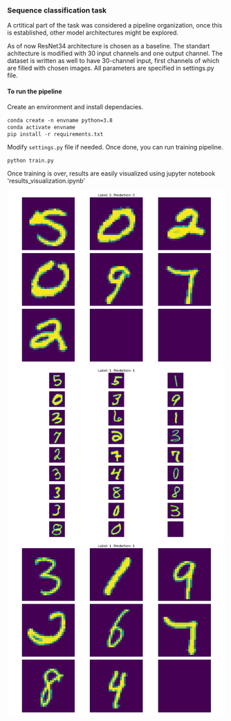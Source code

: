 ### Sequence classification task

A crtitical part of the task was considered a pipeline organization, once this is established, other model architectures might be explored.

As of now ResNet34 architecture is chosen as a baseline. The standart achitecture is modified with 30 input channels and one output channel. The dataset is written as well to have 30-channel input, first channels of which are filled with chosen images. All parameters are specified in settings.py file.

#### To run the pipeline

Create an environment and install dependacies.
```
conda create -n envname python=3.8
conda activate envname
pip install -r requirements.txt
```

Modify `settings.py` file if needed. Once done, you can run training pipeline.
```
python train.py
```

Once training is over, results are easily visualized using jupyter notebook 'results_visualization.ipynb'

![Example 17](sample_images/Figure17.png)
![Example 14](sample_images/Figure14.png)
![Example 14](sample_images/Figure20.png)